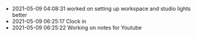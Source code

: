 - 2021-05-09 04:08:31 worked on setting up workspace and studio lights better
- 2021-05-09 06:25:17 Clock in
- 2021-05-09 06:25:22 Working on notes for Youtube
